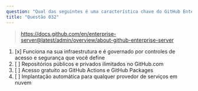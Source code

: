 ```yaml
---
question: "Qual das seguintes é uma característica chave do GitHub Enterprise Server?"
title: "Questão 032"
---
```


> https://docs.github.com/en/enterprise-server@latest/admin/overview/about-github-enterprise-server
1. [x] Funciona na sua infraestrutura e é governado por controles de acesso e segurança que você define
1. [ ] Repositórios públicos e privados ilimitados no GitHub.com
1. [ ] Acesso gratuito ao GitHub Actions e GitHub Packages
1. [ ] Implantação automática para qualquer provedor de serviços em nuvem
